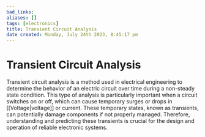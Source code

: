 ```yaml
---
bad_links: 
aliases: []
tags: [electronics]
title: Transient Circuit Analysis
date created: Monday, July 24th 2023, 8:45:17 pm
---
```

# Transient Circuit Analysis

Transient circuit analysis is a method used in electrical engineering to determine the behavior of an electric circuit over time during a non-steady state condition. This type of analysis is particularly important when a circuit switches on or off, which can cause temporary surges or drops in [[Voltage|voltage]] or current. These temporary states, known as transients, can potentially damage components if not properly managed. Therefore, understanding and predicting these transients is crucial for the design and operation of reliable electronic systems.
